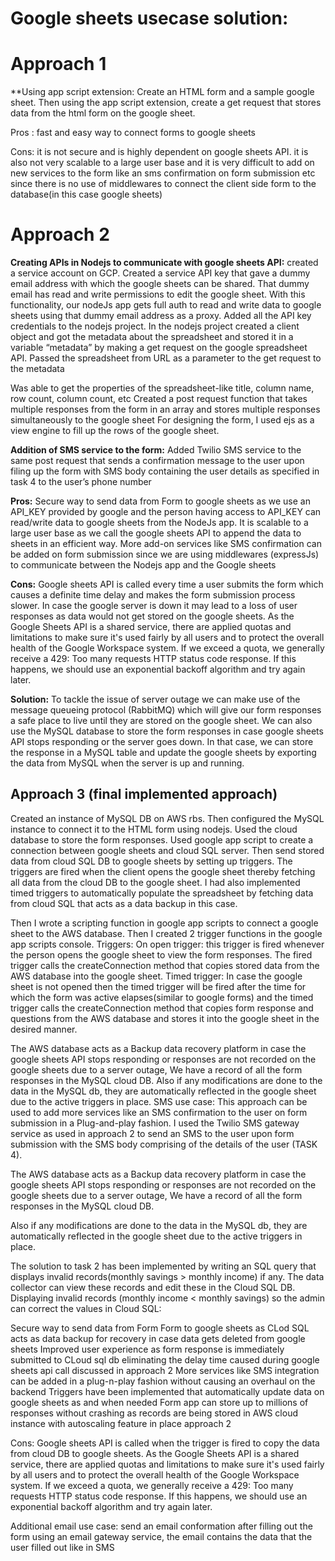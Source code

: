 # Google sheets usecase solution:

# Approach 1

**Using app script extension: Create an HTML form and a sample google sheet. Then using the app script extension, create a get request that stores data from the html form on the google sheet.

Pros : fast and easy way to connect forms to google sheets

Cons:  it is not secure and is highly dependent on google sheets API. it is also not very scalable to a large user base and it is very difficult to add on new services to the form like an sms confirmation on form submission etc since there is no use of middlewares to connect the client side form to the database(in this case google sheets)


# **Approach 2**

**Creating APIs in Nodejs to communicate with google sheets API:**  created a service account on GCP. Created a service API key that gave a dummy email address with which the google sheets can be shared. That dummy email has read and write permissions to edit the google sheet. With this functionality, our nodeJs app gets full auth to read and write data to google sheets using that dummy email address as a proxy. Added all the API key credentials to the nodejs project.
In the nodejs project created a client object and got the metadata about the spreadsheet and stored it in a variable “metadata” by making a get request on the google spreadsheet API. Passed the spreadsheet from URL as a parameter to the get request to the metadata

Was able to get the properties of the spreadsheet-like title, column name, row count, column count, etc 
Created a post request function that takes multiple responses from the form in an array and stores multiple responses simultaneously to the google sheet 
For designing the form, I used ejs as a view engine to fill up the rows of the google sheet.


**Addition of SMS service to the form:** Added Twilio SMS service to the same post request that sends a confirmation message to the user upon filing up the form with SMS body containing the user details as specified in task 4 to the user’s phone number

**Pros:**  Secure way to send data from Form to google sheets as we use an API_KEY provided by google and the person having access to API_KEY can read/write data to google sheets from the NodeJs app. 
It is scalable to a large user base as we call the google sheets API to append the data to sheets in an efficient way. More add-on services like SMS confirmation can be added on form submission since we are using middlewares (expressJs) to communicate between the Nodejs app and the Google sheets



**Cons:** Google sheets API is called every time a user submits the form which causes a definite time delay and makes the form submission process slower. In case the google server is down it may lead to a loss of user responses as data would not get stored on the google sheets.
As the Google Sheets API is a shared service, there are applied quotas and limitations to make sure it's used fairly by all users and to protect the overall health of the Google Workspace system.
If we exceed a quota, we generally receive a 429: Too many requests HTTP status code response. If this happens, we should use an exponential backoff algorithm and try again later. 

**Solution:**
To tackle the issue of server outage we can make use of the message queueing protocol (RabbitMQ) which will give our form responses a safe place to live until they are stored on the google sheet. We can also use the MySQL database to store the form responses in case google sheets API stops responding or the server goes down. In that case, we can store the response in a MySQL table and update the google sheets by exporting the data from MySQL when the server is up and running.

## Approach 3 (final implemented approach)


Created an instance of MySQL DB on AWS rbs. Then configured the MySQL instance to connect it to the HTML form using nodejs. Used the cloud database to store the form responses. Used google app script to create a connection between google sheets and cloud SQL server. Then send stored data from cloud SQL DB to google sheets by setting up triggers. The triggers are fired when the client opens the google sheet thereby fetching all data from the cloud DB to the google sheet. I had also implemented timed triggers to automatically populate the spreadsheet by fetching data from cloud SQL that acts as a data backup in this case.

Then I wrote a scripting function in google app scripts to connect a google sheet to the AWS database. Then I created 2 trigger functions in the google app scripts console. Triggers:
On open trigger: this trigger is fired whenever the person opens the google sheet to view the form responses. The fired trigger calls the createConnection method that copies stored data from the AWS database into the google sheet.
Timed trigger: In case the google sheet is not opened then the timed trigger will be fired after the time for which the form was active elapses(similar to google forms) and the timed trigger calls the createConnection method that copies form response and questions from the AWS database and stores it into the google sheet in the desired manner.


The AWS database acts as a Backup data recovery platform in case the google sheets API stops responding or responses are not recorded on the google sheets due to a server outage, We have a record of all the form responses in the MySQL cloud DB.
Also if any modifications are done to the data in the MySQL db, they are automatically reflected in the google sheet due to the active triggers in place.
SMS use case: This approach can be used to add more services like an SMS confirmation to the user on form submission in a Plug-and-play fashion. I used the Twilio SMS gateway service as used in approach 2 to send an SMS to the user upon form submission with the SMS body comprising of the details of the user (TASK 4).
    

The AWS database acts as a Backup data recovery platform in case the google sheets API stops responding or responses are not recorded on the google sheets due to a server outage, We have a record of all the form responses in the MySQL cloud DB.

Also if any modifications are done to the data in the MySQL db, they are automatically reflected in the google sheet due to the active triggers in place.

The solution to task 2 has been implemented by writing an SQL query that displays invalid records(monthly savings > monthly income) if any. The data collector can view these records and edit these in the Cloud SQL DB.
Displaying invalid records (monthly income < monthly savings) so the admin can correct the values in Cloud SQL:




Secure way to send data from Form Form to google sheets as CLod SQL acts as data backup for recovery in case data gets deleted from google sheets
 Improved user experience as form response is immediately submitted to CLoud sql db eliminating the delay time caused during google sheets api call discussed in approach 2
 More services like SMS integration can be added in a plug-n-play fashion without causing an overhaul on the backend
 Triggers have been implemented that automatically update data on google sheets as and when needed
 Form app can store up to millions of responses without crashing as records are being stored in AWS cloud instance with autoscaling feature in place
approach 2

Cons:
 Google sheets API is called when the trigger is fired to copy the data from cloud DB to google sheets. 
As the Google Sheets API is a shared service, there are applied quotas and limitations to make sure it's used fairly by all users and to protect the overall health of the Google Workspace system.
If we exceed a quota, we generally receive a 429: Too many requests HTTP status code response. If this happens, we should use an exponential backoff algorithm and try again later. 

Additional email use case: send an email conformation after filling out the form using an email gateway service, the email contains the data that the user filled out like in SMS
